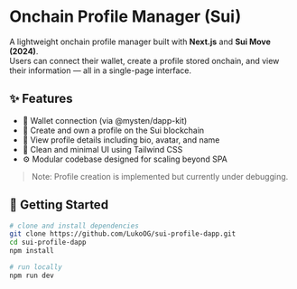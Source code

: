 # Onchain Profile Manager (Sui)

A lightweight onchain profile manager built with **Next.js** and **Sui Move (2024)**.  
Users can connect their wallet, create a profile stored onchain, and view their information — all in a single-page interface.

## ✨ Features

- 🔐 Wallet connection (via @mysten/dapp-kit)
- 🪪 Create and own a profile on the Sui blockchain
- 👤 View profile details including bio, avatar, and name
- 🎯 Clean and minimal UI using Tailwind CSS
- ⚙️ Modular codebase designed for scaling beyond SPA

> Note: Profile creation is implemented but currently under debugging.

## 🚀 Getting Started

```bash
# clone and install dependencies
git clone https://github.com/LukoOG/sui-profile-dapp.git
cd sui-profile-dapp
npm install

# run locally
npm run dev
